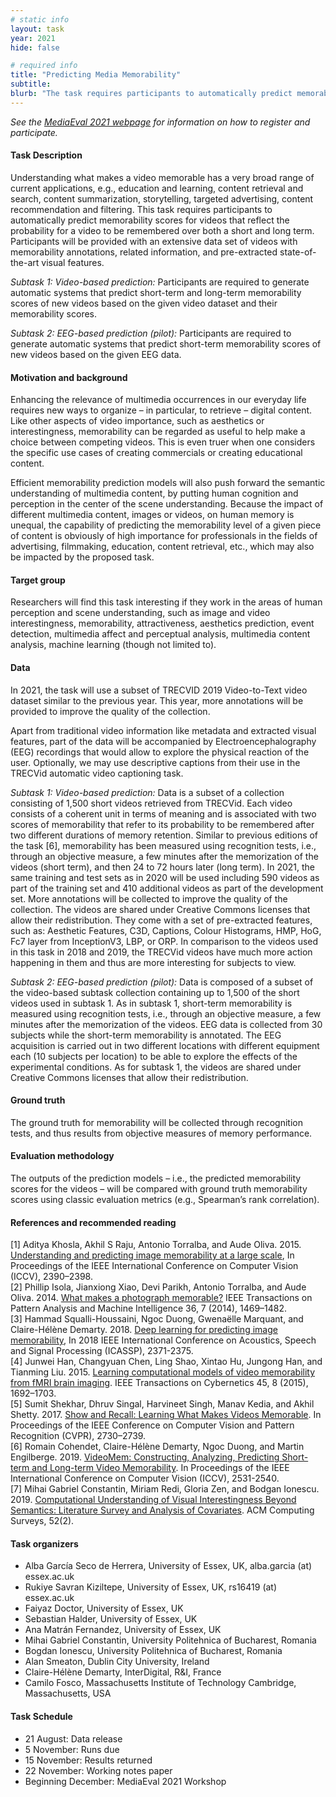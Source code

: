 ```yaml
---
# static info
layout: task
year: 2021
hide: false 

# required info
title: "Predicting Media Memorability"
subtitle: 
blurb: "The task requires participants to automatically predict memorability scores for videos, that reflect the probability for a video to be remembered. Participants will be provided with an extensive data set of videos with memorability annotations, related information, and pre-extracted state-of-the-art visual features."
---
```


<!-- # please respect the structure below-->
*See the [MediaEval 2021 webpage](https://multimediaeval.github.io/editions/2021/) for information on how to register and participate.*

#### Task Description
Understanding what makes a video memorable has a very broad range of current applications, e.g., education and learning, content retrieval and search, content summarization, storytelling, targeted advertising, content recommendation and filtering. This task requires participants to automatically predict memorability scores for videos that reflect the probability for a video to be remembered over both a short and long term. Participants will be provided with an extensive data set of videos with memorability annotations, related information, and pre-extracted state-of-the-art visual features. 

*Subtask 1: Video-based prediction:* 
Participants are required to generate automatic systems that predict short-term and long-term memorability scores of new videos based on the given video dataset and their memorability scores. 
<!-- # Please add a short description of what the participant must do for this subtask. (Possibly some of the info from the data section below can be moved here.)-->

*Subtask 2: EEG-based prediction (pilot):*
Participants are required to generate automatic systems that predict short-term memorability scores of new videos based on the given EEG data.
<!-- # Same as above. Please add a short description of what the participant must do for this subtask. (Possibly some of the info from the data section below can be moved here.)-->

#### Motivation and background
Enhancing the relevance of multimedia occurrences in our everyday life requires new ways to organize – in particular, to retrieve – digital content. Like other aspects of video importance, such as aesthetics or interestingness, memorability can be regarded as useful to help make a choice between competing videos. This is even truer when one considers the specific use cases of creating commercials or creating educational content. 

Efficient memorability prediction models will also push forward the semantic understanding of multimedia content, by putting human cognition and perception in the center of the scene understanding. Because the impact of different multimedia content, images or videos, on human memory is unequal, the capability of predicting the memorability level of a given piece of content is obviously of high importance for professionals in the fields of advertising,  filmmaking, education, content retrieval, etc., which may also be impacted by the proposed task. 

#### Target group
Researchers will find this task interesting if they work in the areas of human perception and scene understanding, such as image and video interestingness, memorability, attractiveness, aesthetics prediction, event detection, multimedia affect and perceptual analysis, multimedia content analysis, machine learning (though not limited to). 

#### Data
<!-- # Please rewrite this next sentence. The description of the data should not imply that the reader should know anything about what happend last year. It's  important to note that it is the same video data, but do that at the end for completeness and not at the beginning. Strictly speaking the data is not the same because there are new annotations.-->
In 2021, the task will use a subset of TRECVID 2019 Video-to-Text video dataset similar to the previous year. This year, more annotations will be provided to improve the quality of the collection.
 
Apart from traditional video information like metadata and extracted visual features, part of the data will be accompanied by Electroencephalography (EEG) recordings that would allow to explore the physical reaction of the user. Optionally, we may use descriptive captions from their use in the TRECVid automatic video captioning task. 

*Subtask 1: Video-based prediction:* Data is a subset of a collection consisting of 1,500 short videos retrieved from TRECVid. Each video consists of a coherent unit in terms of meaning and is associated with two scores of memorability that refer to its probability to be remembered after two different durations of memory retention. Similar to previous editions of the task [6], memorability has been measured using recognition tests, i.e., through an objective measure, a few minutes after the memorization of the videos (short term), and then 24 to 72 hours later (long term). In 2021, the same training and test sets as in 2020 will be used  including 590 videos as part of the training set and 410 additional videos as part of the development set. More annotations will be collected to improve the quality of the collection. The videos are shared under Creative Commons licenses that allow their redistribution. They come with a set of pre-extracted features, such as: Aesthetic Features, C3D, Captions, Colour Histograms, HMP, HoG, Fc7 layer from InceptionV3, LBP, or ORP.  In comparison to the videos used in this task in 2018 and 2019, the TRECVid videos have much more action happening in them and thus are more interesting for subjects to view.

*Subtask 2: EEG-based prediction (pilot):* Data is composed of a subset of the video-based subtask collection containing up to 1,500 of the short videos used in subtask 1. As in subtask 1, short-term memorability is measured using recognition tests, i.e., through an objective measure, a few minutes after the memorization of the videos. EEG data is collected from 30 subjects while the short-term memorability is annotated. The EEG acquisition is carried out in two different locations with different equipment each (10 subjects per location) to be able to explore the effects of the experimental conditions. As for subtask 1, the videos are shared under Creative Commons licenses that allow their redistribution.

#### Ground truth
The ground truth for memorability will be collected through recognition tests, and thus results from objective measures of memory performance. 

#### Evaluation methodology
The outputs of the prediction models – i.e., the predicted memorability scores for the videos – will be compared with ground truth memorability scores using classic evaluation metrics (e.g., Spearman’s rank correlation).

#### References and recommended reading
<!-- # Please use the ACM format for references https://www.acm.org/publications/authors/reference-formatting (but no DOI needed)-->
<!-- # Please add your links! The paper title should be a hyperlink leading to the paper online-->
[1] Aditya Khosla, Akhil S Raju, Antonio Torralba, and Aude Oliva. 2015. [Understanding and predicting image memorability at a large scale](https://people.csail.mit.edu/khosla/papers/iccv2015_khosla.pdf), In Proceedings of the IEEE International Conference on Computer Vision (ICCV), 2390–2398.\
[2] Phillip Isola, Jianxiong Xiao, Devi Parikh, Antonio Torralba, and Aude Oliva. 2014. [What makes a photograph memorable?](http://web.mit.edu/phillipi/www/publications/memory_pami.pdf) IEEE Transactions on Pattern Analysis and Machine Intelligence 36, 7 (2014), 1469–1482.\
[3] Hammad Squalli-Houssaini, Ngoc Duong, Gwenaëlle Marquant, and Claire-Hélène Demarty. 2018. [Deep learning for predicting image memorability](https://hal.archives-ouvertes.fr/hal-01629297/file/main.pdf), In 2018 IEEE International Conference on Acoustics, Speech and Signal Processing (ICASSP), 2371-2375.\
[4] Junwei Han, Changyuan Chen, Ling Shao, Xintao Hu, Jungong Han, and Tianming Liu. 2015. [Learning computational models of video memorability from fMRI brain imaging](https://ieeexplore.ieee.org/abstract/document/6919270). IEEE Transactions on Cybernetics 45, 8 (2015), 1692–1703.\
[5] Sumit Shekhar, Dhruv Singal, Harvineet Singh, Manav Kedia, and Akhil Shetty. 2017. [Show and Recall: Learning What Makes Videos Memorable](https://openaccess.thecvf.com/content_ICCV_2017_workshops/papers/w40/Shekhar_Show_and_Recall_ICCV_2017_paper.pdf). In Proceedings of the IEEE Conference on Computer Vision and Pattern Recognition (CVPR), 2730–2739.\
[6] Romain Cohendet, Claire-Hélène Demarty, Ngoc Duong, and Martin Engilberge. 2019. [VideoMem: Constructing, Analyzing, Predicting Short-term and Long-term Video Memorability](https://openaccess.thecvf.com/content_ICCV_2019/papers/Cohendet_VideoMem_Constructing_Analyzing_Predicting_Short-Term_and_Long-Term_Video_Memorability_ICCV_2019_paper.pdf). In Proceedings of the IEEE International Conference on Computer Vision (ICCV), 2531-2540. \
[7] Mihai Gabriel Constantin, Miriam Redi, Gloria Zen, and Bodgan Ionescu. 2019. [Computational Understanding of Visual Interestingness Beyond Semantics: Literature Survey and Analysis of Covariates](http://campus.pub.ro/lab7/bionescu/index_files/pub/2018_ACM_CSUR-draft.pdf). ACM Computing Surveys, 52(2).


#### Task organizers
* Alba García Seco de Herrera, University of Essex, UK, alba.garcia (at) essex.ac.uk
* Rukiye Savran Kiziltepe, University of Essex, UK, rs16419 (at) essex.ac.uk
* Faiyaz Doctor, University of Essex, UK
* Sebastian Halder, University of Essex, UK
* Ana Matrán Fernandez, University of Essex, UK
* Mihai Gabriel Constantin, University Politehnica of Bucharest, Romania
* Bogdan Ionescu, University Politehnica of Bucharest, Romania
* Alan Smeaton, Dublin City University, Ireland
* Claire-Hélène Demarty, InterDigital, R&I, France
* Camilo Fosco, Massachusetts Institute of Technology Cambridge, Massachusetts, USA

#### Task Schedule
* 21 August: Data release <!-- # Replace XX with your date. We suggest setting the date in June-July-->
* 5 November: Runs due <!-- # Replace XX with your date. We suggest setting enough time in order to have enough time to assess and return the results by the Results returned deadline-->
* 15 November: Results returned  <!-- Replace XX with your date. Latest possible should be 15 November-->
* 22 November: Working notes paper  <!-- Fixed. Please do not change. Exact date to be decided-->
* Beginning December: MediaEval 2021 Workshop <!-- Fixed. Please do not change. Exact date to be decided-->
